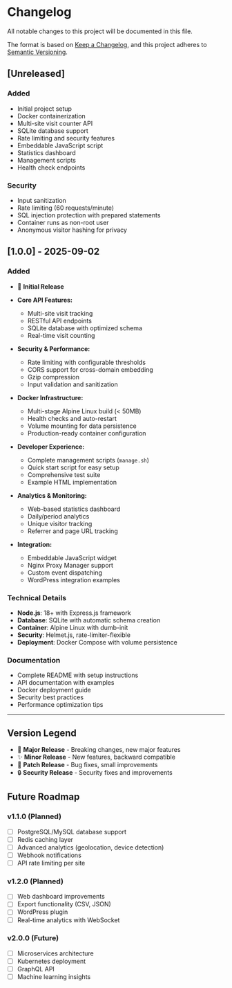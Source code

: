 # Changelog

All notable changes to this project will be documented in this file.

The format is based on [Keep a Changelog](https://keepachangelog.com/en/1.0.0/),
and this project adheres to [Semantic Versioning](https://semver.org/spec/v2.0.0.html).

## [Unreleased]

### Added
- Initial project setup
- Docker containerization
- Multi-site visit counter API
- SQLite database support
- Rate limiting and security features
- Embeddable JavaScript script
- Statistics dashboard
- Management scripts
- Health check endpoints

### Security
- Input sanitization
- Rate limiting (60 requests/minute)
- SQL injection protection with prepared statements
- Container runs as non-root user
- Anonymous visitor hashing for privacy

## [1.0.0] - 2025-09-02

### Added
- 🎉 **Initial Release**
- **Core API Features:**
  - Multi-site visit tracking
  - RESTful API endpoints
  - SQLite database with optimized schema
  - Real-time visit counting
  
- **Security & Performance:**
  - Rate limiting with configurable thresholds
  - CORS support for cross-domain embedding
  - Gzip compression
  - Input validation and sanitization
  
- **Docker Infrastructure:**
  - Multi-stage Alpine Linux build (< 50MB)
  - Health checks and auto-restart
  - Volume mounting for data persistence
  - Production-ready container configuration
  
- **Developer Experience:**
  - Complete management scripts (`manage.sh`)
  - Quick start script for easy setup
  - Comprehensive test suite
  - Example HTML implementation
  
- **Analytics & Monitoring:**
  - Web-based statistics dashboard
  - Daily/period analytics
  - Unique visitor tracking
  - Referrer and page URL tracking
  
- **Integration:**
  - Embeddable JavaScript widget
  - Nginx Proxy Manager support
  - Custom event dispatching
  - WordPress integration examples

### Technical Details
- **Node.js**: 18+ with Express.js framework
- **Database**: SQLite with automatic schema creation
- **Container**: Alpine Linux with dumb-init
- **Security**: Helmet.js, rate-limiter-flexible
- **Deployment**: Docker Compose with volume persistence

### Documentation
- Complete README with setup instructions
- API documentation with examples
- Docker deployment guide
- Security best practices
- Performance optimization tips

---

## Version Legend

- 🎉 **Major Release** - Breaking changes, new major features
- ✨ **Minor Release** - New features, backward compatible
- 🐛 **Patch Release** - Bug fixes, small improvements
- 🔒 **Security Release** - Security fixes and improvements

## Future Roadmap

### v1.1.0 (Planned)
- [ ] PostgreSQL/MySQL database support
- [ ] Redis caching layer
- [ ] Advanced analytics (geolocation, device detection)
- [ ] Webhook notifications
- [ ] API rate limiting per site

### v1.2.0 (Planned)
- [ ] Web dashboard improvements
- [ ] Export functionality (CSV, JSON)
- [ ] WordPress plugin
- [ ] Real-time analytics with WebSocket

### v2.0.0 (Future)
- [ ] Microservices architecture
- [ ] Kubernetes deployment
- [ ] GraphQL API
- [ ] Machine learning insights
